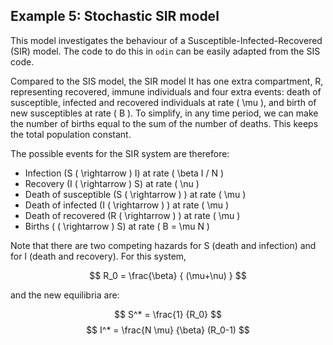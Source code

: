 ## Example 5: Stochastic SIR model 

This model investigates the behaviour of a Susceptible-Infected-Recovered (SIR) model. The code to do this in `odin` can be easily adapted from the SIS code. 

Compared to the SIS model, the SIR model It has one extra compartment, R, representing recovered, immune individuals and four extra events: death of susceptible, infected and recovered individuals at rate \( \mu \), and birth of new susceptibles at rate \( B \). To simplify, in any time period, we can make the number of births equal to the sum of the number of deaths. This keeps the total population constant.

The possible events for the SIR system are therefore:

* Infection (S \( \rightarrow \) I) at rate  \( \beta I / N \)
* Recovery (I \( \rightarrow \) S)  at rate  \( \nu \)
* Death of susceptible (S \( \rightarrow \) ) at rate \( \mu \)
* Death of infected (I \( \rightarrow \) ) at rate \( \mu \)
* Death of recovered (R \( \rightarrow \) ) at rate \( \mu \)
* Births ( \( \rightarrow \) S) at rate \( B = \mu N \)

Note that there are two competing hazards for S (death and infection) and for I (death and recovery). For this system, 

$$ R_0  = \frac{\beta} { (\mu+\nu) } $$ 

and the new equilibria are:

$$ S^* = \frac{1} {R_0} $$
$$ I^* = \frac{N \mu} {\beta}  (R_0-1) $$
